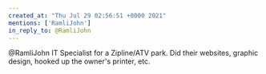 ```yaml
---
created_at: "Thu Jul 29 02:56:51 +0000 2021"
mentions: ['RamliJohn']
in_reply_to: @RamliJohn
---
```


@RamliJohn IT Specialist for a Zipline/ATV park. Did their websites, graphic design, hooked up the owner's printer, etc.